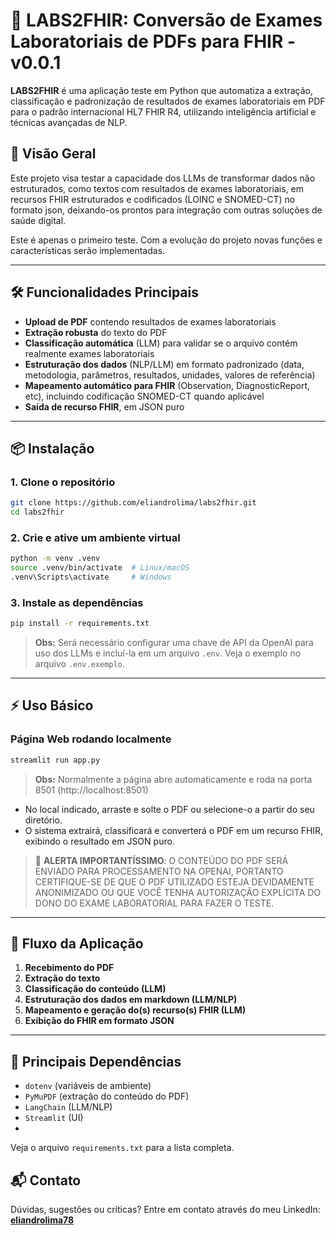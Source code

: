 # 🧬 LABS2FHIR: Conversão de Exames Laboratoriais de PDFs para FHIR - v0.0.1

**LABS2FHIR** é uma aplicação teste em Python que automatiza a extração, classificação e padronização de resultados de exames laboratoriais em PDF para o padrão internacional HL7 FHIR R4, utilizando inteligência artificial e técnicas avançadas de NLP.

## 🚀 Visão Geral

Este projeto visa testar a capacidade dos LLMs de transformar dados não estruturados, como textos com resultados de exames laboratoriais, em recursos FHIR estruturados e codificados (LOINC e SNOMED-CT) no formato json, deixando-os prontos para integração com outras soluções de saúde digital.

Este é apenas o primeiro teste. Com a evolução do projeto novas funções e características serão implementadas.

---

## 🛠️ Funcionalidades Principais

* **Upload de PDF** contendo resultados de exames laboratoriais
* **Extração robusta** do texto do PDF
* **Classificação automática** (LLM) para validar se o arquivo contém realmente exames laboratoriais
* **Estruturação dos dados** (NLP/LLM) em formato padronizado (data, metodologia, parâmetros, resultados, unidades, valores de referência)
* **Mapeamento automático para FHIR** (Observation, DiagnosticReport, etc), incluindo codificação SNOMED-CT quando aplicável
* **Saída de recurso FHIR**, em JSON puro

---

## 📦 Instalação

### 1. Clone o repositório

```bash
git clone https://github.com/eliandrolima/labs2fhir.git
cd labs2fhir
```

### 2. Crie e ative um ambiente virtual

```bash
python -m venv .venv
source .venv/bin/activate  # Linux/macOS
.venv\Scripts\activate     # Windows
```

### 3. Instale as dependências

```bash
pip install -r requirements.txt
```

> **Obs:** Será necessário configurar uma chave de API da OpenAI para uso dos LLMs e incluí-la em um arquivo `.env`. Veja o exemplo no arquivo `.env.exemplo`.

---

## ⚡ Uso Básico

### Página Web rodando localmente

```bash
streamlit run app.py
```
> **Obs:** Normalmente a página abre automaticamente e roda na porta 8501 (http://localhost:8501)

* No local indicado, arraste e solte o PDF ou selecione-o a partir do seu diretório.
* O sistema extrairá, classificará e converterá o PDF em um recurso FHIR, exibindo o resultado em JSON puro.

> 🚨 **ALERTA IMPORTANTÍSSIMO**: O CONTEÚDO DO PDF SERÁ ENVIADO PARA PROCESSAMENTO NA OPENAI, PORTANTO CERTIFIQUE-SE DE QUE O PDF UTILIZADO ESTEJA DEVIDAMENTE ANONIMIZADO OU QUE VOCÊ TENHA AUTORIZAÇÃO EXPLÍCITA DO DONO DO EXAME LABORATORIAL PARA FAZER O TESTE.

---

## 🔄 Fluxo da Aplicação

1. **Recebimento do PDF**
2. **Extração do texto**
3. **Classificação do conteúdo (LLM)**
4. **Estruturação dos dados em markdown (LLM/NLP)**
5. **Mapeamento e geração do(s) recurso(s) FHIR (LLM)**
6. **Exibição do FHIR em formato JSON**

---

## 🧩 Principais Dependências

* `dotenv` (variáveis de ambiente)
* `PyMuPDF` (extração do conteúdo do PDF)
* `LangChain` (LLM/NLP)
* `Streamlit` (UI)
* 

Veja o arquivo `requirements.txt` para a lista completa.


## 📬 Contato

Dúvidas, sugestões ou críticas?
Entre em contato através do meu LinkedIn: **[eliandrolima78](https://www.linkedin.com/in/eliandrolima78)**

